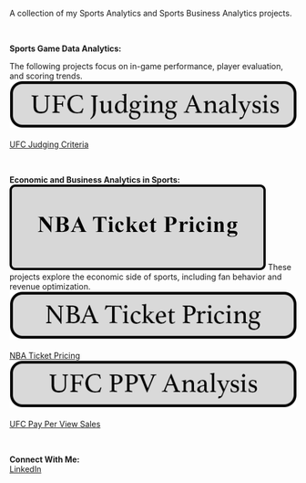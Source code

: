 A collection of my Sports Analytics and Sports Business Analytics projects.

&nbsp;<br>

**Sports Game Data Analytics:**

The following projects focus on in-game performance, player evaluation, and scoring trends.
&nbsp;<br>
[![Image](/assets/images/ufc_judging_analysis.png)](https://oconnellryan.github.io/ufc_ppv.html)
&nbsp;<br>
[UFC Judging Criteria](https://oconnellryan.github.io/ufc-judging-analysis.html)

&nbsp;<br>

**Economic and Business Analytics in Sports:**
![Image](/assets/images/nba_button.png)
These projects explore the economic side of sports, including fan behavior and revenue optimization.
&nbsp;<br>
[![Image](/assets/images/nba_ticket_pricing.png)]((https://oconnellryan.github.io/nba-ticket-pricing.html))  &nbsp;<br>
[NBA Ticket Pricing](https://oconnellryan.github.io/nba-ticket-pricing.html) &nbsp;<br>
[![Image](/assets/images/ufc_ppv_analysis.png)]((https://oconnellryan.github.io/ufc_ppv.html))  &nbsp;<br>
[UFC Pay Per View Sales](https://oconnellryan.github.io/ufc_ppv.html)

&nbsp;<br>

**Connect With Me:** &nbsp;<br>
[LinkedIn](https://www.linkedin.com/in/ryan-m-oconnell/)
